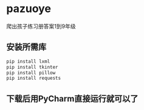 # pazuoye
爬出孩子练习册答案1到9年级
## 安装所需库
```bash
pip install lxml
pip install tkinter
pip install pillow
pip install requests
```
## 下载后用PyCharm直接运行就可以了